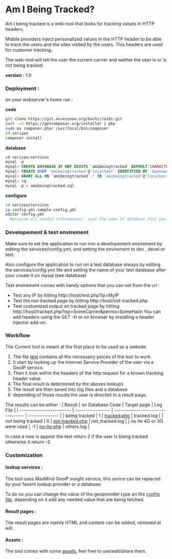 # Am I Being Tracked?

Am I being tracked is a web-tool that looks for tracking values in HTTP headers. 

Mobile providers inject personalized values in the HTTP header to be able to track the users and the sites visited by the users. This headers are used for customer tracking. 

The web-tool will tell the user the current carrier and wether the user is or is not being tracked. 

**version** : 1.0

### Deployment :
on your webserver's home run :

**code**
```sh
git clone https://git.accessnow.org/bechir/aibt.git
curl -sS https://getcomposer.org/installer | php
sudo mv composer.phar /usr/local/bin/composer
cd verizon
composer install
```
**database**
```sql
cd verizon/services
mysql -p
mysql> CREATE DATABASE IF NOT EXISTS `amibeingtracked` DEFAULT CHARACTER SET utf8 COLLATE utf8_unicode_ci;
mysql> CREATE USER 'amibeingtracked'@'localhost' IDENTIFIED BY '$password';
mysql> GRANT ALL ON `amibeingtracked`.* TO 'amibeingtracked'@'localhost';
mysql> \q
mysql -p < amibeingtracked.sql
```
**configure**
```sh
cd verizon/services
cp config.yml.sample config.yml
editor config.yml
  #provide all needed informations  such the name of database that you just created and the db user...
```

### Developement & test envirement
Make sure to set the application to run into a developement envirement by editing the services/config.yml,
and setting the envirement to dev , devel or test.

Also configure the application to run on a test database always by editing the services/config.yml
file and setting the name of your test database after your create it on mysql (see database)

Test envirement comes with handy options that you can set from the url :
- Test any IP by hitting http://host/test.php?ip=MyIP
- Test the not-tracked page by hitting http://host/not-tracked.php
- Test costumized output on tracked page by hitting http://host/tracked.php?isp=SomeCarrier&perma=SomeHash
You can add headers using the GET -H or on browser by installing a header injector add-on.

### Workflow
The Current tool is meant at the first place to be used as a website.
1. The file [test](test.php) contains all the necessairy peices of the tool to work.
2. It start by looking up the Internet Service Provider of the user via a GeoIP service.
3. Then it look within the headers of the http request for a known tracking header value.
4. The final result is determined by the aboves lookups
5. The result are then saved into log files and a database
6. depending of those results the user is directed to a result page.

The results can be either :
| Result                    | on Database Code  | Target page                        | Log File        |
| ------------------------- | ----------------- | ---------------------------------- | --------------- |
| being tracked             | 1                 | [tracked.php](tracked.php)         | tracked.log     |
| not being tracked         | 0                 | [not-tracked.php](not-tracked.php) | not_tracked.log |
| no lte 4G or 3G were used | -1                | [no-lte.php](no-lte.php)           | others.log      |

in case a new is appear the test return 2 if the user is bieng tracked otherwise it return -2.

### Customization 
#### lookup services :
The tool uses MaxMind GeoIP insight service, this serice can be replaced by your favorit lookup provider or a database.

To do so you can change the value of the geoprovider type on the [config file](services/config.yml), depending on it add any needed value that are being fetched.

#### Result pages :
The result pages are mainly HTML and content can be added, removed at will.

#### Assets :
The tool comes with some [assets](img), feel free to use/edit/share them.